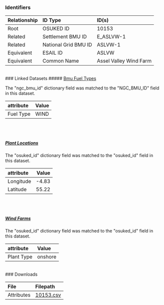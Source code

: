 ### Identifiers

| Relationship   | ID Type              | ID(s)                  |
|:---------------|:---------------------|:-----------------------|
| Root           | OSUKED ID            | 10153                  |
| Related        | Settlement BMU ID    | E_ASLVW-1              |
| Related        | National Grid BMU ID | ASLVW-1                |
| Equivalent     | ESAIL ID             | ASLVW                  |
| Equivalent     | Common Name          | Assel Valley Wind Farm |

<br>
### Linked Datasets
##### <a href="https://osuked.github.io/Power-Station-Dictionary/datasets/bmu-fuel-types">Bmu Fuel Types</a>



The "ngc_bmu_id" dictionary field was matched to the "NGC_BMU_ID" field in this dataset.

| attribute   | Value   |
|:------------|:--------|
| Fuel Type   | WIND    |

<br><br>
##### <a href="https://osuked.github.io/Power-Station-Dictionary/datasets/plant-locations">Plant Locations</a>



The "osuked_id" dictionary field was matched to the "osuked_id" field in this dataset.

| attribute   |   Value |
|:------------|--------:|
| Longitude   |   -4.83 |
| Latitude    |   55.22 |

<br><br>
##### <a href="https://osuked.github.io/Power-Station-Dictionary/datasets/wind-farms">Wind Farms</a>



The "osuked_id" dictionary field was matched to the "osuked_id" field in this dataset.

| attribute   | Value   |
|:------------|:--------|
| Plant Type  | onshore |


<br>
### Downloads


| File       | Filepath                                                                              |
|:-----------|:--------------------------------------------------------------------------------------|
| Attributes | [10153.csv](https://osuked.github.io/Power-Station-Dictionary/object_attrs/10153.csv) |
